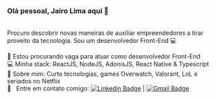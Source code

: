 ### Olá pessoal, Jairo Lima aqui 👋
<br/>
Procuro descobrir novas maneiras de auxiliar empreendedores a tirar proveito da tecnologia. Sou um desenvolvedor Front-End 💻


👀 Estou procurando vaga para atuar como desenvolvedor Front-End
<br/>
💻 Minha stack: ReactJS, NodeJS, AdonisJS, React Native & Typescript
<br/>
💬 Sobre mim: Curto tecnologias, games Overwatch, Valorant, LoL e seriados no Netflix
 <br/> 
:email: &nbsp; Entre em contato comigo: [![Linkedin Badge](https://img.shields.io/badge/-JairoLima-blue?style=flat-square&logo=Linkedin&logoColor=white&link=https://www.linkedin.com/in/inesqueciveljairo/)](https://www.linkedin.com/in/inesqueciveljairo/) 
| 
[![Gmail Badge](https://img.shields.io/badge/-inesqueciveljairo@gmail.com-c14438?style=flat-square&logo=Gmail&logoColor=white&link=mailto:inesqueciveljairo@gmail.com)](mailto:inesqueciveljairo@gmail.com)

